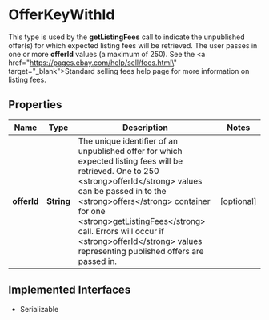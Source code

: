 

# OfferKeyWithId

This type is used by the <strong>getListingFees</strong> call to indicate the unpublished offer(s) for which expected listing fees will be retrieved. The user passes in one or more <strong>offerId</strong> values (a maximum of 250). See the <a href=\"https://pages.ebay.com/help/sell/fees.html\" target=\"_blank\">Standard selling fees</a> help page for more information on listing fees.
## Properties

Name | Type | Description | Notes
------------ | ------------- | ------------- | -------------
**offerId** | **String** | The unique identifier of an unpublished offer for which expected listing fees will be retrieved. One to 250 &lt;strong&gt;offerId&lt;/strong&gt; values can be passed in to the &lt;strong&gt;offers&lt;/strong&gt; container for one &lt;strong&gt;getListingFees&lt;/strong&gt; call. Errors will occur if &lt;strong&gt;offerId&lt;/strong&gt; values representing published offers are passed in. |  [optional]


## Implemented Interfaces

* Serializable


